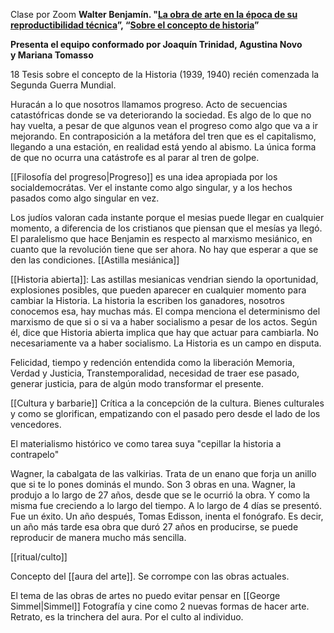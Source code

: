 Clase por Zoom
**Walter Benjamín. "[La obra de arte en la época de su reproductibilidad técnica](https://eva.fcs.udelar.edu.uy/mod/resource/view.php?id=37941 "La obra de arte en la época de su reproductibilidad técnica")”, “[Sobre el concepto de historia](https://eva.fcs.udelar.edu.uy/mod/resource/view.php?id=37942 "Sobre el concepto de historia")”**  

**Presenta el equipo conformado por Joaquín Trinidad, Agustina Novo y Mariana Tomasso**


18 Tesis sobre el concepto de la Historia (1939, 1940) recién comenzada la Segunda Guerra Mundial.

Huracán a lo que nosotros llamamos progreso. Acto de secuencias catastófricas donde se va deteriorando la sociedad. Es algo de lo que no hay vuelta, a pesar de que algunos vean el progreso como algo que va a ir mejorando. En contraposición a la metáfora del tren que es el capitalismo, llegando a una estación, en realidad está yendo al abismo.
La única forma de que no ocurra una catástrofe es al parar al tren de golpe.


[[Filosofía del progreso|Progreso]] es una idea apropiada por los socialdemocrátas. Ver el instante como algo singular, y a los hechos pasados como algo singular en vez.

Los judíos valoran cada instante porque el mesias puede llegar en cualquier momento, a diferencia de los cristianos que piensan que el mesías ya llegó. El paralelismo que hace Benjamin es respecto al marxismo mesiánico, en cuanto que la revolución tiene que ser ahora. No hay que esperar a que se den las condiciones. [[Astilla mesiánica]]

[[Historia abierta]]: Las astillas mesianicas vendrian siendo la oportunidad, explosiones posibles, que pueden aparecer en cualquier momento para cambiar la Historia. La historia la escriben los ganadores, nosotros conocemos esa, hay muchas más.  El compa menciona el determinismo del marxismo de que si o si va a haber socialismo a pesar de los actos. Según él, dice que Historia abierta implica que hay que actuar para cambiarla. No necesariamente va a haber socialismo. 
La Historia es un campo en disputa. 



Felicidad, tiempo y redención entendida como la liberación
Memoria, Verdad y Justicia, Transtemporalidad, necesidad de traer ese pasado, generar justicia, para de algún modo transformar el presente. 

[[Cultura y barbarie]] 
Crítica a la concepción de la cultura. Bienes culturales y como se glorifican, empatizando con el pasado pero desde el lado de los vencedores. 

El materialismo histórico ve como tarea suya "cepillar la historia a contrapelo"



Wagner, la cabalgata de las valkirias. Trata de un enano que forja un anillo que si te lo pones dominás el mundo. Son 3 obras en una. 
Wagner, la produjo a lo largo de 27 años, desde que se le ocurrió la obra. Y como la misma fue creciendo a lo largo del tiempo. A lo largo de 4 días se presentó. Fue un éxito. Un año después, Tomas Edisson, inenta el fonógrafo. 
Es decir, un año más tarde esa obra que duró 27 años en producirse, se puede reproducir de manera mucho más sencilla.

[[ritual/culto]]

Concepto del [[aura del arte]]. Se corrompe con las obras actuales. 


El tema de las obras de artes no puedo evitar pensar en [[George Simmel|Simmel]]
Fotografía y cine como 2 nuevas formas de hacer arte. Retrato, es la trinchera del aura. Por el culto al individuo.

